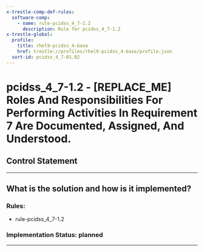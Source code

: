 ```yaml
---
x-trestle-comp-def-rules:
  software-comp:
    - name: rule-pcidss_4_7-1.2
      description: Rule for pcidss_4_7-1.2
x-trestle-global:
  profile:
    title: rhel9-pcidss_4-base
    href: trestle://profiles/rhel9-pcidss_4-base/profile.json
  sort-id: pcidss_4_7-01.02
---
```


# pcidss_4_7-1.2 - \[REPLACE_ME\] Roles And Responsibilities For Performing Activities In Requirement 7 Are Documented, Assigned, And Understood.

## Control Statement

______________________________________________________________________

## What is the solution and how is it implemented?

<!-- For implementation status enter one of: implemented, partial, planned, alternative, not-applicable -->

<!-- Note that the list of rules under ### Rules: is read-only and changes will not be captured after assembly to JSON -->

<!-- Add control implementation description here for control: pcidss_4_7-1.2 -->

### Rules:

  - rule-pcidss_4_7-1.2

### Implementation Status: planned

______________________________________________________________________
